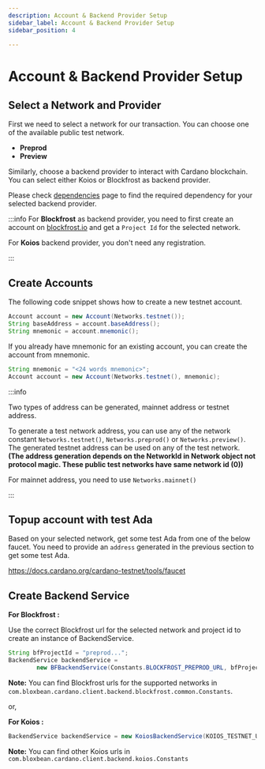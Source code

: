 ```yaml
---
description: Account & Backend Provider Setup
sidebar_label: Account & Backend Provider Setup
sidebar_position: 4

---
```


# Account & Backend Provider Setup

## Select a Network and Provider

First we need to select a network for our transaction. You can choose one of the available public test network.

- **Preprod**
- **Preview**

Similarly, choose a backend provider to interact with Cardano blockchain. You can select either Koios or Blockfrost as
backend provider.

Please check [dependencies](../../quickstart/installation.md) page to find the required dependency for your selected backend provider.

:::info
For **Blockfrost** as backend provider, you need to first create an account on [blockfrost.io](https://blockfrost.io) and get
a ``Project Id`` for the selected network.

For **Koios** backend provider, you don't need any registration.

:::

## Create Accounts

The following code snippet shows how to create a new testnet account.

```java
Account account = new Account(Networks.testnet()); 
String baseAddress = account.baseAddress();
String mnemonic = account.mnemonic();
```

If you already have mnemonic for an existing account, you can create the account from mnemonic. 

```java
String mnemonic = "<24 words mnemonic>";
Account account = new Account(Networks.testnet(), mnemonic);
```

:::info

Two types of address can be generated, mainnet address or testnet address.

To generate a test network address, you can use any of the network constant ``Networks.testnet()``, ``Networks.preprod()`` or
``Networks.preview()``. The generated testnet address can be used on any of the test network.
**(The address generation depends on the NetworkId in Network object not protocol magic. These public test networks have same network id (0))**

For mainnet address, you need to use ``Networks.mainnet()``

:::


## Topup account with test Ada

Based on your selected network, get some test Ada from one of the below faucet. You need to provide an ``address``
generated in the previous section to get some test Ada.

https://docs.cardano.org/cardano-testnet/tools/faucet

## Create Backend Service

**For Blockfrost :**

Use the correct Blockfrost url for the selected network and project id to create an instance of BackendService.

```java
String bfProjectId = "preprod...";
BackendService backendService =
        new BFBackendService(Constants.BLOCKFROST_PREPROD_URL, bfProjectId);
```
**Note:** You can find Blockfrost urls for the supported networks in ``com.bloxbean.cardano.client.backend.blockfrost.common.Constants``.

or,

**For Koios :**

```java
BackendService backendService = new KoiosBackendService(KOIOS_TESTNET_URL);
```
**Note:** You can find other Koios urls in ``com.bloxbean.cardano.client.backend.koios.Constants``
